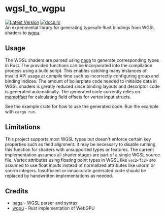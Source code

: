 # wgsl_to_wgpu
[![Latest Version](https://img.shields.io/crates/v/wgsl_to_wgpu.svg)](https://crates.io/crates/wgsl_to_wgpu) [![docs.rs](https://docs.rs/wgsl_to_wgpu/badge.svg)](https://docs.rs/wgsl_to_wgpu)  
An experimental library for generating typesafe Rust bindings from WGSL shaders to [wgpu](https://github.com/gfx-rs/wgpu).

## Usage
The WGSL shaders are parsed using [naga](https://github.com/gfx-rs/naga) to generate corresponding types in Rust.
The provided functions can be incorporated into the compilation process using a build script.
This enables catching many instances of invalid API usage at compile time such as incorrectly configuring group and binding indices.
The amount of boilerplate code needed to initialize data in WGSL shaders is greatly reduced since binding layouts and descriptor code is generated automatically. The generated code currently relies on [memoffset](https://crates.io/crates/memoffset) for calculating field offsets for vertex input structs.

See the example crate for how to use the generated code. Run the example with `cargo run`.

## Limitations
This project supports most WGSL types but doesn't enforce certain key properties such as field alignment.
It may be necessary to disable running this function for shaders with unsupported types or features. The current implementation assumes all shader stages are part of a single WGSL source file. Vertex attributes using floating point types in WGSL like `vec2<f32>` are assumed to use float inputs
instead of normalized attributes like unorm or snorm integers. Insufficient or innaccurate generated code should be replaced by handwritten implementations as needed.

## Credits
- [naga](https://github.com/gfx-rs/naga) - WGSL parser and syntax
- [wgpu](https://github.com/gfx-rs/wgpu) - Rust implementation of WebGPU